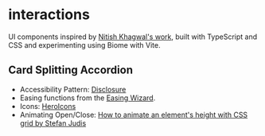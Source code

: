 # interactions

UI components inspired by [Nitish Khagwal's work](https://khagwal.com/interactions/), built with TypeScript and CSS and experimenting using Biome with Vite.

## Card Splitting Accordion

- Accessibility Pattern: [Disclosure](https://www.w3.org/WAI/ARIA/apg/patterns/disclosure/)
- Easing functions from the [Easing Wizard](https://easingwizard.com/).
- Icons: [HeroIcons](https://heroicons.com/)
- Animating Open/Close: [How to animate an element's height with CSS grid by Stefan Judis](https://www.stefanjudis.com/snippets/how-to-animate-height-with-css-grid/)
